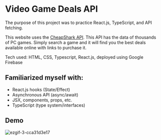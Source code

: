 # Video Game Deals API

The purpose of this project was to practice React.js, TypeScript, and API fetching.

This website uses the [CheapShark API](https://apidocs.cheapshark.com/). This API has the data of thousands of PC games. Simply search a game and it will find you the best deals available online with links to purchase it.

Tech used: HTML, CSS, Typescript, React.js, deployed using Google Firebase

## Familiarized myself with:
- React.js hooks (State/Effect)
- Asynchronous API (async/await)
- JSX, components, props, etc.
- TypeScript (type system/interfaces)

## Demo
![ezgif-3-cca31d3e17](https://user-images.githubusercontent.com/106696411/185809806-bb640f95-a8a6-4df7-af3c-42aacdcde65c.gif)
